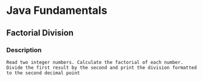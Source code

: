 # Java Fundamentals

## Factorial Division

### Description

    Read two integer numbers. Calculate the factorial of each number. 
    Divide the first result by the second and print the division formatted to the second decimal point

